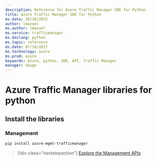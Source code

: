 ```yaml
---
description: Reference for Azure Traffic Manager SDK for Python
title: Azure Traffic Manager SDK for Python
ms.data: 10/20/2022
author: lmazuel
ms.author: lmazuel
ms.service: trafficmanager
ms.devlang: python
ms.topic: reference
ms.date: 07/10/2017
ms.technology: azure
ms.prod: azure
keywords: Azure, python, SDK, API, Traffic Manager
manager: douge
---
```

# Azure Traffic Manager libraries for python

## Install the libraries

### Management

```bash
pip install azure-mgmt-trafficmanager
```

> [!div class="nextstepaction"]
> [Explore the Management APIs](/python/api/overview/azure/trafficmanager/management)